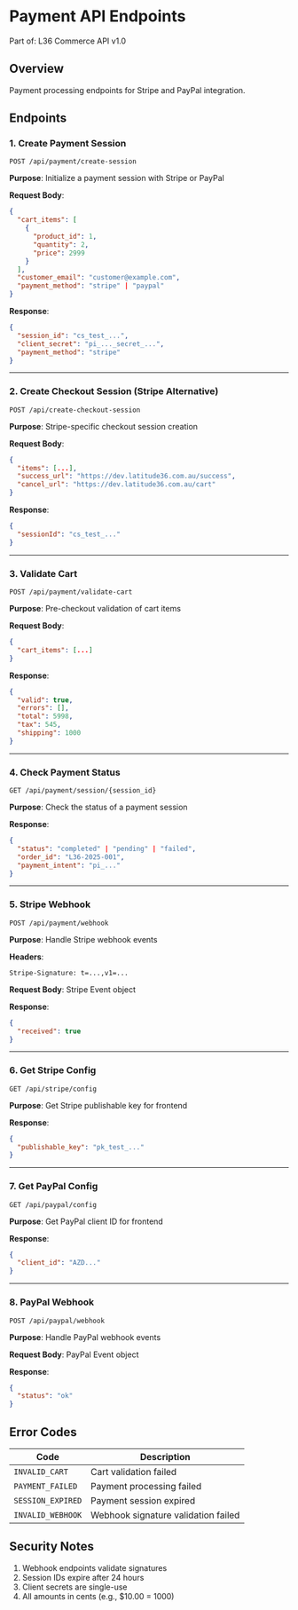 # Payment API Endpoints

Part of: L36 Commerce API v1.0

## Overview
Payment processing endpoints for Stripe and PayPal integration.

## Endpoints

### 1. Create Payment Session
```http
POST /api/payment/create-session
```

**Purpose**: Initialize a payment session with Stripe or PayPal

**Request Body**:
```json
{
  "cart_items": [
    {
      "product_id": 1,
      "quantity": 2,
      "price": 2999
    }
  ],
  "customer_email": "customer@example.com",
  "payment_method": "stripe" | "paypal"
}
```

**Response**:
```json
{
  "session_id": "cs_test_...",
  "client_secret": "pi_..._secret_...",
  "payment_method": "stripe"
}
```

---

### 2. Create Checkout Session (Stripe Alternative)
```http
POST /api/create-checkout-session
```

**Purpose**: Stripe-specific checkout session creation

**Request Body**:
```json
{
  "items": [...],
  "success_url": "https://dev.latitude36.com.au/success",
  "cancel_url": "https://dev.latitude36.com.au/cart"
}
```

**Response**:
```json
{
  "sessionId": "cs_test_..."
}
```

---

### 3. Validate Cart
```http
POST /api/payment/validate-cart
```

**Purpose**: Pre-checkout validation of cart items

**Request Body**:
```json
{
  "cart_items": [...]
}
```

**Response**:
```json
{
  "valid": true,
  "errors": [],
  "total": 5998,
  "tax": 545,
  "shipping": 1000
}
```

---

### 4. Check Payment Status
```http
GET /api/payment/session/{session_id}
```

**Purpose**: Check the status of a payment session

**Response**:
```json
{
  "status": "completed" | "pending" | "failed",
  "order_id": "L36-2025-001",
  "payment_intent": "pi_..."
}
```

---

### 5. Stripe Webhook
```http
POST /api/payment/webhook
```

**Purpose**: Handle Stripe webhook events

**Headers**:
```http
Stripe-Signature: t=...,v1=...
```

**Request Body**: Stripe Event object

**Response**:
```json
{
  "received": true
}
```

---

### 6. Get Stripe Config
```http
GET /api/stripe/config
```

**Purpose**: Get Stripe publishable key for frontend

**Response**:
```json
{
  "publishable_key": "pk_test_..."
}
```

---

### 7. Get PayPal Config
```http
GET /api/paypal/config
```

**Purpose**: Get PayPal client ID for frontend

**Response**:
```json
{
  "client_id": "AZD..."
}
```

---

### 8. PayPal Webhook
```http
POST /api/paypal/webhook
```

**Purpose**: Handle PayPal webhook events

**Request Body**: PayPal Event object

**Response**:
```json
{
  "status": "ok"
}
```

## Error Codes

| Code | Description |
|------|-------------|
| `INVALID_CART` | Cart validation failed |
| `PAYMENT_FAILED` | Payment processing failed |
| `SESSION_EXPIRED` | Payment session expired |
| `INVALID_WEBHOOK` | Webhook signature validation failed |

## Security Notes

1. Webhook endpoints validate signatures
2. Session IDs expire after 24 hours
3. Client secrets are single-use
4. All amounts in cents (e.g., $10.00 = 1000)